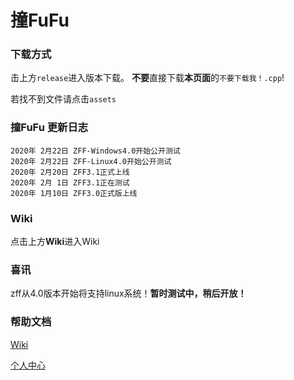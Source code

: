 # 撞FuFu

### 下载方式
击上方```release```进入版本下载。
**不要**直接下载**本页面**的```不要下载我！.cpp```!

若找不到文件请点击```assets```

### 撞FuFu 更新日志
```
2020年 2月22日 ZFF-Windows4.0开始公开测试
2020年 2月22日 ZFF-Linux4.0开始公开测试
2020年 2月20日 ZFF3.1正式上线
2020年 2月 1日 ZFF3.1正在测试
2020年 1月10日 ZFF3.0正式版上线
```

### Wiki
点击上方**Wiki**进入Wiki

### 喜讯

zff从4.0版本开始将支持linux系统！**暂时测试中，稍后开放！**

### 帮助文档

[Wiki](https://github.com/langonginc/zff/wiki/)

[个人中心](http://victorwoo.synology.me:8980/)
